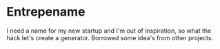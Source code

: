 # Entrepename

I need a name for my new startup and I'm out of inspiration, so what the
hack let's create a generator. Borrowed some idea's from other projects.
